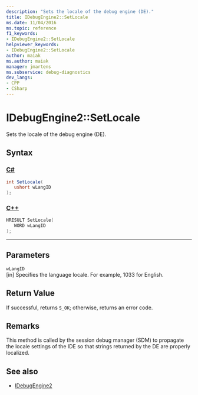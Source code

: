 ```yaml
---
description: "Sets the locale of the debug engine (DE)."
title: IDebugEngine2::SetLocale
ms.date: 11/04/2016
ms.topic: reference
f1_keywords:
- IDebugEngine2::SetLocale
helpviewer_keywords:
- IDebugEngine2::SetLocale
author: maiak
ms.author: maiak
manager: jmartens
ms.subservice: debug-diagnostics
dev_langs:
- CPP
- CSharp
---
```

# IDebugEngine2::SetLocale

Sets the locale of the debug engine (DE).

## Syntax

### [C#](#tab/csharp)
```csharp
int SetLocale( 
   ushort wLangID
);
```
### [C++](#tab/cpp)
```cpp
HRESULT SetLocale( 
   WORD wLangID
);
```
---

## Parameters
`wLangID`\
[in] Specifies the language locale. For example, 1033 for English.

## Return Value
 If successful, returns `S_OK`; otherwise, returns an error code.

## Remarks
 This method is called by the session debug manager (SDM) to propagate the locale settings of the IDE so that strings returned by the DE are properly localized.

## See also
- [IDebugEngine2](../../../extensibility/debugger/reference/idebugengine2.md)
